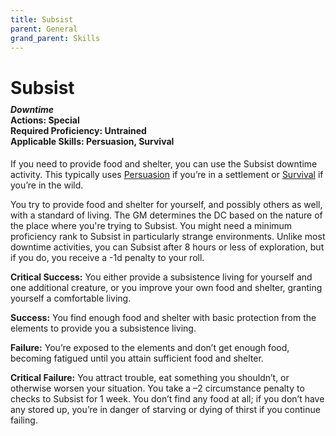 ```yaml
---
title: Subsist
parent: General
grand_parent: Skills
---
```


# Subsist

<div style="margin-top:-10px;"></div>

#### *Downtime*<br>**Actions:** Special<br>**Required Proficiency:** Untrained<br>**Applicable Skills:** Persuasion, Survival
If you need to provide food and shelter, you can use the Subsist downtime activity. This typically uses [Persuasion](https://stormchaserroleplaying.com/stormchaserRPG/Skills/Persuasion/) if you’re in a settlement or [Survival](https://stormchaserroleplaying.com/stormchaserRPG/Skills/Survival/) if you’re in the wild.

You try to provide food and shelter for yourself, and possibly others as well, with a standard of living. The GM determines the DC based on the nature of the place where you're trying to Subsist. You might need a minimum proficiency rank to Subsist in particularly strange environments. Unlike most downtime activities, you can Subsist after 8 hours or less of exploration, but if you do, you receive a -1d penalty to your roll.

**Critical Success:** You either provide a subsistence living for yourself and one additional creature, or you improve your own food and shelter, granting yourself a comfortable living.

**Success:** You find enough food and shelter with basic protection from the elements to provide you a subsistence living.

**Failure:** You’re exposed to the elements and don’t get enough food, becoming fatigued until you attain sufficient food and shelter.

**Critical Failure:** You attract trouble, eat something you shouldn’t, or otherwise worsen your situation. You take a –2 circumstance penalty to checks to Subsist for 1 week. You don’t find any food at all; if you don’t have any stored up, you’re in danger of starving or dying of thirst if you continue failing.
